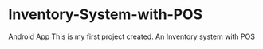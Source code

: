 # Inventory-System-with-POS
Android App
This is my first project created.
 An Inventory system with POS
